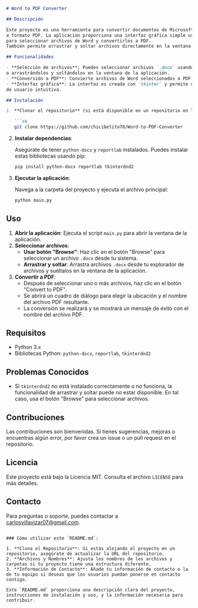 ```markdown
# Word to PDF Converter

## Descripción

Este proyecto es una herramienta para convertir documentos de Microsoft Word (`.docx`) 
a formato PDF. La aplicación proporciona una interfaz gráfica simple usando `tkinter` 
para seleccionar archivos de Word y convertirlos a PDF. 
También permite arrastrar y soltar archivos directamente en la ventana de la aplicación.

## Funcionalidades

- **Selección de archivos**: Puedes seleccionar archivos `.docx` usando un botón de "Browse" 
o arrastrándolos y soltándolos en la ventana de la aplicación.
- **Conversión a PDF**: Convierte archivos de Word seleccionados a PDF.
- **Interfaz gráfica**: La interfaz es creada con `tkinter` y permite una experiencia 
de usuario intuitiva.

## Instalación

1. **Clonar el repositorio** (si está disponible en un repositorio en línea):

   ```sh
   git clone https://github.com/chicibelito70/Word-to-PDF-Converter
   ```

2. **Instalar dependencias**:

   Asegúrate de tener `python-docx` y `reportlab` instalados. Puedes instalar estas bibliotecas usando pip:

   ```sh
   pip install python-docx reportlab tkinterdnd2
   ```

3. **Ejecutar la aplicación**:

   Navega a la carpeta del proyecto y ejecuta el archivo principal:

   ```sh
   python main.py
   ```

## Uso

1. **Abrir la aplicación**: Ejecuta el script `main.py` para abrir la ventana de la aplicación.
2. **Seleccionar archivos**:
   - **Usar botón "Browse"**: Haz clic en el botón "Browse" para seleccionar un archivo `.docx` desde tu sistema.
   - **Arrastrar y soltar**: Arrastra archivos `.docx` desde tu explorador de archivos y suéltalos en la ventana de la aplicación.
3. **Convertir a PDF**:
   - Después de seleccionar uno o más archivos, haz clic en el botón "Convert to PDF".
   - Se abrirá un cuadro de diálogo para elegir la ubicación y el nombre del archivo PDF resultante.
   - La conversión se realizará y se mostrará un mensaje de éxito con el nombre del archivo PDF.

## Requisitos

- Python 3.x
- Bibliotecas Python: `python-docx`, `reportlab`, `tkinterdnd2`

## Problemas Conocidos

- Si `tkinterdnd2` no está instalado correctamente o no funciona, la funcionalidad de arrastrar y soltar puede no estar disponible. En tal caso, usa el botón "Browse" para seleccionar archivos.

## Contribuciones

Las contribuciones son bienvenidas. Si tienes sugerencias, mejoras o encuentras algún error, por favor crea un issue o un pull request en el repositorio.

## Licencia

Este proyecto está bajo la Licencia MIT. Consulta el archivo `LICENSE` para más detalles.

## Contacto

Para preguntas o soporte, puedes contactar a carlosvillavizar07@gmail.com.

```

### Cómo utilizar este `README.md`:

1. **Clona el Repositorio**: Si estás alojando el proyecto en un repositorio, asegúrate de actualizar la URL del repositorio.
2. **Archivos y Nombres**: Ajusta los nombres de los archivos y carpetas si tu proyecto tiene una estructura diferente.
3. **Información de Contacto**: Añade tu información de contacto o la de tu equipo si deseas que los usuarios puedan ponerse en contacto contigo.

Este `README.md` proporciona una descripción clara del proyecto, instrucciones de instalación y uso, y la información necesaria para contribuir.